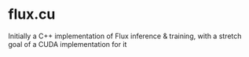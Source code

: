 # flux.cu
Initially a C++ implementation of Flux inference &amp; training, with a stretch goal of a CUDA implementation for it
